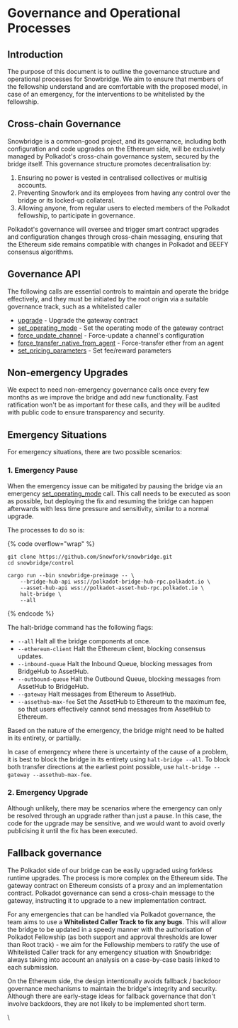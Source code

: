 # Governance and Operational Processes

## Introduction

The purpose of this document is to outline the governance structure and operational processes for Snowbridge. We aim to ensure that members of the fellowship understand and are comfortable with the proposed model, in case of an emergency, for the interventions to be whitelisted by the fellowship.&#x20;

## Cross-chain Governance

Snowbridge is a common-good project, and its governance, including both configuration and code upgrades on the Ethereum side, will be exclusively managed by Polkadot's cross-chain governance system, secured by the bridge itself. This governance structure promotes decentralisation by:

1. Ensuring no power is vested in centralised collectives or multisig accounts.
2. Preventing Snowfork and its employees from having any control over the bridge or its locked-up collateral.
3. Allowing anyone, from regular users to elected members of the Polkadot fellowship, to participate in governance.

Polkadot's governance will oversee and trigger smart contract upgrades and configuration changes through cross-chain messaging, ensuring that the Ethereum side remains compatible with changes in Polkadot and BEEFY consensus algorithms.

## Governance API

The following calls are essential controls to maintain and operate the bridge effectively, and they must be initiated by the root origin via a suitable governance track, such as a whitelisted caller

* [upgrade](https://github.com/Snowfork/snowbridge/blob/c2142e41b5a2cbd3749a5fd8f22a95abf2b923d9/parachain/pallets/system/src/lib.rs#L304) - Upgrade the gateway contract
* [set\_operating\_mode](https://github.com/Snowfork/snowbridge/blob/c2142e41b5a2cbd3749a5fd8f22a95abf2b923d9/parachain/pallets/system/src/lib.rs#L332) - Set the operating mode of the gateway contract
* [force\_update\_channel](https://github.com/Snowfork/snowbridge/blob/c2142e41b5a2cbd3749a5fd8f22a95abf2b923d9/parachain/pallets/system/src/lib.rs#L479) - Force-update a channel's configuration
* [force\_transfer\_native\_from\_agent](https://github.com/Snowfork/snowbridge/blob/c2142e41b5a2cbd3749a5fd8f22a95abf2b923d9/parachain/pallets/system/src/lib.rs#L536) - Force-transfer ether from an agent
* [set\_pricing\_parameters](https://github.com/Snowfork/snowbridge/blob/c2142e41b5a2cbd3749a5fd8f22a95abf2b923d9/parachain/pallets/system/src/lib.rs#L349) - Set fee/reward parameters

## Non-emergency Upgrades

We expect to need non-emergency governance calls once every few months as we improve the bridge and add new functionality. Fast ratification won't be as important for these calls, and they will be audited with public code to ensure transparency and security.

## Emergency Situations

For emergency situations, there are two possible scenarios:

### 1. Emergency Pause

When the emergency issue can be mitigated by pausing the bridge via an emergency [set\_operating\_mode](https://github.com/Snowfork/snowbridge/blob/c2142e41b5a2cbd3749a5fd8f22a95abf2b923d9/parachain/pallets/system/src/lib.rs#L332) call. This call needs to be executed as soon as possible, but deploying the fix and resuming the bridge can happen afterwards with less time pressure and sensitivity, similar to a normal upgrade.

The processes to do so is:

{% code overflow="wrap" %}
```
git clone https://github.com/Snowfork/snowbridge.git
cd snowbridge/control

cargo run --bin snowbridge-preimage -- \
    --bridge-hub-api wss://polkadot-bridge-hub-rpc.polkadot.io \
    --asset-hub-api wss://polkadot-asset-hub-rpc.polkadot.io \
    halt-bridge \
    --all
```
{% endcode %}

The halt-bridge command has the following flags:

* `--all` Halt all the bridge components at once.
* `--ethereum-client` Halt the Ethereum client, blocking consensus updates.
* `--inbound-queue` Halt the Inbound Queue, blocking messages from BridgeHub to AssetHub.
* `--outbound-queue` Halt the Outbound Queue, blocking messages from AssetHub to BridgeHub.
* `--gateway` Halt messages from Ethereum to AssetHub.
* `--assethub-max-fee` Set the AssetHub to Ethereum to the maximum fee, so that users effectively cannot send messages from AssetHub to Ethereum.

Based on the nature of the emergency, the bridge might need to be halted in its entirety, or partially.

In case of emergency where there is uncertainty of the cause of a problem, it is best to block the bridge in its entirety using `halt-bridge --all`. To block both transfer directions at the earliest point possible, use `halt-bridge --gateway --assethub-max-fee`.

### 2. Emergency Upgrade

Although unlikely, there may be scenarios where the emergency can only be resolved through an upgrade rather than just a pause. In this case, the code for the upgrade may be sensitive, and we would want to avoid overly publicising it until the fix has been executed.

## Fallback governance

The Polkadot side of our bridge can be easily upgraded using forkless runtime upgrades. The process is more complex on the Ethereum side. The gateway contract on Ethereum consists of a proxy and an implementation contract. Polkadot governance can send a cross-chain message to the gateway, instructing it to upgrade to a new implementation contract.

For any emergencies that can be handled via Polkadot governance, the team aims to use a **Whitelisted Caller Track to fix any bugs**. This will allow the bridge to be updated in a speedy manner with the authorisation of Polkadot Fellowship (as both support and approval thresholds are lower than Root track) - we aim for the Fellowship members to ratify the use of Whitelisted Caller track for any emergency situation with Snowbridge: always taking into account an analysis on a case-by-case basis linked to each submission.&#x20;

On the Ethereum side, the design intentionally avoids fallback / backdoor governance mechanisms to maintain the bridge's integrity and security. Although there are early-stage ideas for fallback governance that don't involve backdoors, they are not likely to be implemented short term.

\
